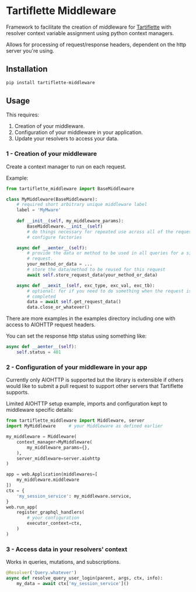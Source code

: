 # Tartiflette Middleware

Framework to facilitate the creation of middleware for [Tartiflette](https://tartiflette.io/) with
resolver context variable assignment using python context managers. 

Allows for processing of request/response headers, dependent on the
http server you're using.

## Installation

```bash
pip install tartiflette-middleware
```

## Usage
This requires:
1. Creation of your middleware.
1. Configuration of your middleware in your application.
1. Update your resolvers to access your data.

### 1 - Creation of your middleware
Create a context manager to run on each request.

Example:

```python
from tartiflette_middleware import BaseMiddleware

class MyMiddleware(BaseMiddleware):
    # required short arbitrary unique middleware label
    label = 'MyMware'
    
    def __init__(self, my_middleware_params):
        BaseMiddleware.__init__(self)
        # do things necessary for repeated use across all of the requests, e.g.
        # configure factories

    async def __aenter__(self):
        # provide the data or method to be used in all queries for a single
        # request. 
        your_method_or_data = ...
        # store the data/method to be reused for this request
        await self.store_request_data(your_method_or_data)

    async def __aexit__(self, exc_type, exc_val, exc_tb):
        # optional: for if you need to do something when the request is
        # completed
        data = await self.get_request_data()
        data.close_or_whatever()
```

There are more examples in the examples directory including one with access to
AIOHTTP request headers.

You can set the response http status using something like:

```python
async def __aenter__(self):
    self.status = 401
```

### 2 - Configuration of your middleware in your app

Currently only AIOHTTP is supported but the library is extensible if others
would like to submit a pull request to support other servers that Tartiflette
supports.

Limited AIOHTTP setup example, imports and configuration kept to middleware specific
details:

```python
from tartiflette_middleware import Middleware, server
import MyMiddleware     # your Middleware as defined earlier

my_middleware = Middleware(
    context_manager=MyMiddleware(
        my_middleware_params={},
    ),
    server_middleware=server.aiohttp
)

app = web.Application(middlewares=[
    my_middleware.middleware
])
ctx = {
    'my_session_service': my_middleware.service,
}
web.run_app(
    register_graphql_handlers(
        # your configuration
        executor_context=ctx,
    )
)
```

### 3 - Access data in your resolvers' context

Works in queries, mutations, and subscriptions.

```python
@Resolver('Query.whatever')
async def resolve_query_user_login(parent, args, ctx, info):
    my_data = await ctx['my_session_service']()
```
